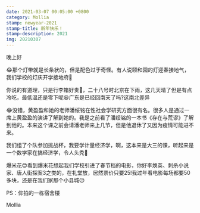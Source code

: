 ```yaml
---
date: 2021-03-07 00:05:00 +0800
category: Mollia
stamp: newyear-2021
stamp-title: 新年快乐！
stamp-description: 2021
img: 20210307
---
```


<p>
晚上好

😂那个灯带就是长条状的，但是配色过于奇怪。有人说颐和园的灯迎春接地气，我们学校的灯庆开学接地府🤣

你说的有道理，只是行李箱好贵🥺，二十八号时北京在下雨，这几天晴了但是有点冷吃，最低温还是零下呢😆广东是已经回南天了吗?这南北差异

😂没错，黄盈盈和她的老师潘绥铭在性社会学研究方面很有名。很多人是通过一席上黄盈盈的演讲了解到她的。我是之前看了潘绥铭的一本书《存在与荒谬》了解到他的。本来这个课之前会请潘老师来上几节，但是他退休了又因为疫情可能进不来。

我们组了个队参加挑战杯，我要学计量经济学，啊，这本来是大三的课，听起来是一个数学家在搞经济学，令人头秃🥚

爆米花😍看到爆米花想起我们学校引进了春节档的电影，你好李焕英、刺杀小说家、唐人街探案3之类的，在礼堂放，居然票价只要25!我过年看电影每场都要50多块，还是在我们家那个小县城😥

PS：仰拍的一栋宿舍楼

Mollia
</p>